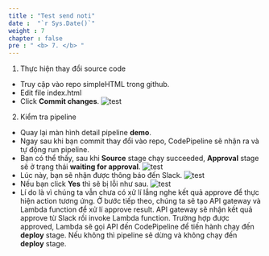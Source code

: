 ```yaml
---
title : "Test send noti"
date :  "`r Sys.Date()`" 
weight : 7 
chapter : false
pre : " <b> 7. </b> "
---
```


1. Thực hiện thay đổi source code
  + Truy cập vào repo simpleHTML trong github.
  + Edit file index.html
  + Click **Commit changes**.
  ![test](/images/5.test/001-1.png)

2. Kiểm tra pipeline
  + Quay lại màn hình detail pipeline **demo**.
  + Ngay sau khi bạn commit thay đổi vào repo, CodePipeline sẽ nhận ra và tự động run pipeline.
  + Bạn có thể thấy, sau khi **Source** stage chạy succeeded, **Approval** stage sẽ ở trạng thái **waiting for approval**.
  ![test](/images/5.test/002.png)
  + Lúc này, bạn sẽ nhận được thông báo đến Slack.
  ![test](/images/5.test/003.png)
  + Nếu bạn click **Yes** thì sẽ bị lỗi như sau.
  ![test](/images/5.test/004.png)
  + Lí do là vì chúng ta vẫn chưa có xử lí lắng nghe kết quả approve để thực hiện action tương ứng.
  Ở bước tiếp theo, chúng ta sẽ tạo API gateway và Lambda function để xử lí approve result. API gateway sẽ nhận kết quả approve từ Slack rồi invoke Lambda function. Trường hợp được approved, Lambda sẽ gọi API đến CodePipeline để tiến hành chạy đến **deploy** stage. Nếu không thì pipeline sẽ dừng và không chạy đến **deploy** stage. 
